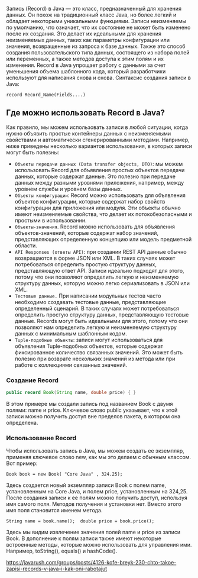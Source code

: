 Запись (Record) в Java — это класс, предназначенный для хранения данных. Он похож на традиционный класс Java, но более легкий и обладает некоторыми уникальными функциями. Записи неизменяемы по умолчанию, что означает, что их состояние не может быть изменено после их создания. Это делает их идеальными для хранения неизменяемых данных, таких как параметры конфигурации или значения, возвращенные из запроса к базе данных. Также это способ создания пользовательского типа данных, состоящего из набора полей или переменных, а также методов доступа к этим полям и их изменения. Record в Java упрощает работу с данными за счет уменьшения объема шаблонного кода, который разработчики используют для написания снова и снова. Синтаксис создания записи в Java:

`record Record_Name(Fields....)`

## Где можно использовать Record в Java?

Как правило, мы можем использовать записи в любой ситуации, когда нужно объявить простые контейнеры данных с неизменяемыми свойствами и автоматически сгенерированными методами. Например, ниже приведены несколько вариантов использования, в которых записи могут быть полезны:
 - `Объекты передачи данных (Data transfer objects, DTO)`: мы можем использовать Record для объявления простых объектов передачи данных, которые содержат данные. Это полезно при передаче данных между разными уровнями приложения, например, между уровнем службы и уровнем базы данных. 
 - `Объекты конфигурации`: Record можно использовать для объявления объектов конфигурации, которые содержат набор свойств конфигурации для приложения или модуля. Эти объекты обычно имеют неизменяемые свойства, что делает их потокобезопасными и простыми в использовании.
 - `Объекты-значения`. Record можно использовать для объявления объектов-значений, которые содержат набор значений, представляющих определенную концепцию или модель предметной области. 
 - `API Responses (ответы API)`: при создании REST API данные обычно возвращаются в форме JSON или XML. В таких случаях может потребоваться определить простую структуру данных, представляющую ответ API. Записи идеально подходят для этого, потому что они позволяют определить легкую и неизменяемую структуру данных, которую можно легко сериализовать в JSON или XML.
 - `Тестовые данные.` При написании модульных тестов часто необходимо создавать тестовые данные, представляющие определенный сценарий. В таких случаях может потребоваться определить простую структуру данных, представляющую тестовые данные. Records могут быть идеальными для этого, потому что они позволяют нам определить легкую и неизменяемую структуру данных с минимальным шаблонным кодом.
 - `Tuple-подобные объекты`: записи могут использоваться для объявления Tuple-подобных объектов, которые содержат фиксированное количество связанных значений. Это может быть полезно при возврате нескольких значений из метода или при работе с коллекциями связанных значений.

### Создание Record
```java
public record Book(String name, double price) { }
```
В этом примере мы создали запись под названием Book с двумя полями: name и price. Ключевое слово public указывает, что к этой записи можно получить доступ вне пределов пакета, в котором она определена.

### Использование Record

Чтобы использовать запись в Java, мы можем создать ее экземпляр, применяя ключевое слово new, как мы это делаем с обычным классом. Вот пример:

`Book book = new Book( "Core Java" , 324.25);`

Здесь создается новый экземпляр записи Book с полем name, установленным на Core Java, и полем price, установленным на 324,25. После создания записи к ее полям можно получить доступ, используя имя самого поля. Методов получения и установки нет. Вместо этого имя поля становится именем метода.

`String name = book.name();  double price = book.price();`

Здесь мы видим извлечение значения полей name и price из записи Book. В дополнение к полям записи также имеют некоторые встроенные методы, которые можно использовать для управления ими. Например, toString(), equals() и hashCode().

https://javarush.com/groups/posts/4126-kofe-breyk-230-chto-takoe-zapisi-records-v-java-i-kak-oni-rabotajut

